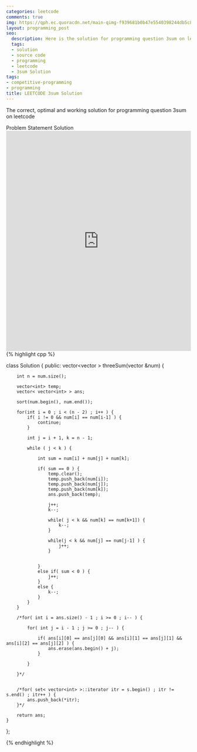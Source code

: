 ```yaml
---
categories: leetcode
comments: true
img: https://qph.ec.quoracdn.net/main-qimg-f939681b0b47e5540398244db5c8966f?convert_to_webp=true
layout: programming_post
seo:
  description: Here is the solution for programming question 3sum on leetcode
  tags:
  - solution
  - source code
  - programming
  - leetcode
  - 3sum Solution
tags:
- competitive-programming
- programming
title: LEETCODE 3sum Solution
---
```

The correct, optimal and working solution for programming question 3sum on leetcode

<div class="ui secondary pointing large menu">
  <a class="grey item" data-tab="problem-statement">
    Problem Statement
  </a>
  <a class="active item grey" data-tab="solution">
    Solution
  </a>
</div>
<div class="ui bottom attached tab" data-tab="problem-statement">
    <iframe src="https://leetcode.com/problems/3sum/" width="100%" height="600px" style="overflow: scroll; border: none;"></iframe>
</div>
<div class="ui bottom attached active tab" data-tab="solution">
{% highlight cpp %}

class Solution {
public:
    vector<vector<int> > threeSum(vector<int> &num) {
        
        int n = num.size();
		
        vector<int> temp;
        vector< vector<int> > ans;
        
        sort(num.begin(), num.end());
		
        for(int i = 0 ; i < (n - 2) ; i++ ) {
            if( i != 0 && num[i] == num[i-1] ) {
                continue;
            }
            
            int j = i + 1, k = n - 1;
            
            while ( j < k ) {
            
                int sum = num[i] + num[j] + num[k];
                
                if( sum == 0 ) {
                    temp.clear();
                    temp.push_back(num[i]);
                    temp.push_back(num[j]);
                    temp.push_back(num[k]);
                    ans.push_back(temp);
                    
                    j++;
                    k--;
                    
                    while( j < k && num[k] == num[k+1]) {
                        k--;
                    }
                    
                    while(j < k && num[j] == num[j-1] ) {
                        j++;
                    }
                    
                    
                }
                else if( sum < 0 ) {
                    j++;
                }
                else {
                    k--;
                }
            }
        }
        
        /*for( int i = ans.size() - 1 ; i >= 0 ; i-- ) {
            
            for( int j = i - 1 ; j >= 0 ; j-- ) {
                
                if( ans[i][0] == ans[j][0] && ans[i][1] == ans[j][1] && ans[i][2] == ans[j][2] ) {
                    ans.erase(ans.begin() + j);
                }
                
            }
            
        }*/
        
        
        /*for( set< vector<int> >::iterator itr = s.begin() ; itr != s.end() ; itr++ ) {
            ans.push_back(*itr);
        }*/
        
        return ans;
    }
};

{% endhighlight %}
</div>
